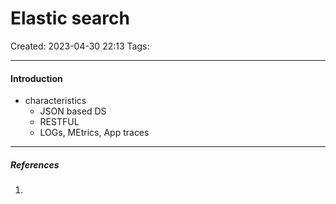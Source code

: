# Elastic search
Created: 2023-04-30 22:13
Tags: 
____

#### Introduction

* characteristics
	* JSON based DS
	* RESTFUL
	* LOGs,  MEtrics, App traces




_____
##### References
1.

